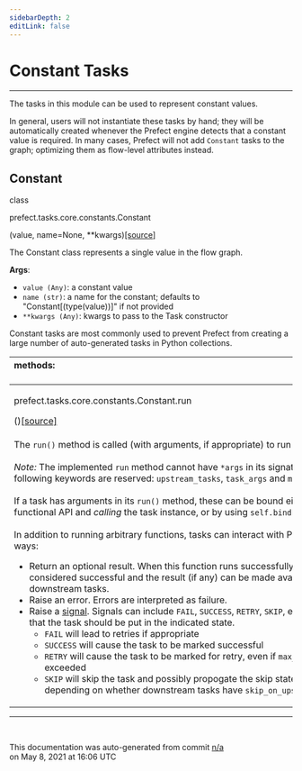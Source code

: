 ```yaml
---
sidebarDepth: 2
editLink: false
---
```

# Constant Tasks
---
The tasks in this module can be used to represent constant values.

In general, users will not instantiate these tasks by hand; they will be automatically created
whenever the Prefect engine detects that a constant value is required. In many cases, Prefect
will not add `Constant` tasks to the graph; optimizing them as flow-level attributes instead.
 ## Constant
 <div class='class-sig' id='prefect-tasks-core-constants-constant'><p class="prefect-sig">class </p><p class="prefect-class">prefect.tasks.core.constants.Constant</p>(value, name=None, **kwargs)<span class="source"><a href="https://github.com/PrefectHQ/prefect/blob/master/src/prefect/tasks/core/constants.py#L14">[source]</a></span></div>

The Constant class represents a single value in the flow graph.

**Args**:     <ul class="args"><li class="args">`value (Any)`: a constant value     </li><li class="args">`name (str)`: a name for the constant; defaults to "Constant[(type(value))]"         if not provided     </li><li class="args">`**kwargs (Any)`: kwargs to pass to the Task constructor</li></ul> Constant tasks are most commonly used to prevent Prefect from creating a large number of auto-generated tasks in Python collections.

|methods: &nbsp;&nbsp;&nbsp;&nbsp;&nbsp;&nbsp;&nbsp;&nbsp;&nbsp;&nbsp;&nbsp;&nbsp;&nbsp;&nbsp;&nbsp;&nbsp;&nbsp;&nbsp;&nbsp;&nbsp;&nbsp;&nbsp;&nbsp;&nbsp;&nbsp;&nbsp;&nbsp;&nbsp;&nbsp;&nbsp;&nbsp;&nbsp;&nbsp;&nbsp;&nbsp;&nbsp;&nbsp;&nbsp;&nbsp;&nbsp;&nbsp;&nbsp;&nbsp;&nbsp;&nbsp;&nbsp;&nbsp;&nbsp;&nbsp;&nbsp;&nbsp;&nbsp;&nbsp;&nbsp;&nbsp;&nbsp;&nbsp;&nbsp;&nbsp;&nbsp;&nbsp;&nbsp;&nbsp;&nbsp;&nbsp;&nbsp;&nbsp;&nbsp;&nbsp;&nbsp;&nbsp;&nbsp;&nbsp;&nbsp;&nbsp;&nbsp;&nbsp;&nbsp;&nbsp;&nbsp;&nbsp;&nbsp;&nbsp;&nbsp;&nbsp;&nbsp;&nbsp;&nbsp;&nbsp;&nbsp;&nbsp;&nbsp;&nbsp;&nbsp;&nbsp;&nbsp;&nbsp;&nbsp;&nbsp;&nbsp;&nbsp;&nbsp;&nbsp;&nbsp;&nbsp;&nbsp;&nbsp;&nbsp;&nbsp;&nbsp;&nbsp;&nbsp;&nbsp;&nbsp;&nbsp;&nbsp;&nbsp;&nbsp;&nbsp;&nbsp;&nbsp;&nbsp;&nbsp;&nbsp;&nbsp;&nbsp;&nbsp;&nbsp;&nbsp;&nbsp;&nbsp;&nbsp;&nbsp;&nbsp;&nbsp;&nbsp;&nbsp;&nbsp;&nbsp;&nbsp;&nbsp;&nbsp;&nbsp;&nbsp;&nbsp;&nbsp;&nbsp;&nbsp;&nbsp;&nbsp;|
|:----|
 | <div class='method-sig' id='prefect-tasks-core-constants-constant-run'><p class="prefect-class">prefect.tasks.core.constants.Constant.run</p>()<span class="source"><a href="https://github.com/PrefectHQ/prefect/blob/master/src/prefect/tasks/core/constants.py#L39">[source]</a></span></div>
<p class="methods">The `run()` method is called (with arguments, if appropriate) to run a task.<br><br>*Note:* The implemented `run` method cannot have `*args` in its signature. In addition, the following keywords are reserved: `upstream_tasks`, `task_args` and `mapped`.<br><br>If a task has arguments in its `run()` method, these can be bound either by using the functional API and _calling_ the task instance, or by using `self.bind` directly.<br><br>In addition to running arbitrary functions, tasks can interact with Prefect in a few ways: <ul><li> Return an optional result. When this function runs successfully,     the task is considered successful and the result (if any) can be     made available to downstream tasks. </li> <li> Raise an error. Errors are interpreted as failure. </li> <li> Raise a [signal](../engine/signals.html). Signals can include `FAIL`, `SUCCESS`,     `RETRY`, `SKIP`, etc. and indicate that the task should be put in the indicated state.         <ul>         <li> `FAIL` will lead to retries if appropriate </li>         <li> `SUCCESS` will cause the task to be marked successful </li>         <li> `RETRY` will cause the task to be marked for retry, even if `max_retries`             has been exceeded </li>         <li> `SKIP` will skip the task and possibly propogate the skip state through the             flow, depending on whether downstream tasks have `skip_on_upstream_skip=True`.         </li></ul> </li></ul></p>|

---
<br>


<p class="auto-gen">This documentation was auto-generated from commit <a href='https://github.com/PrefectHQ/prefect/commit/n/a'>n/a</a> </br>on May 8, 2021 at 16:06 UTC</p>